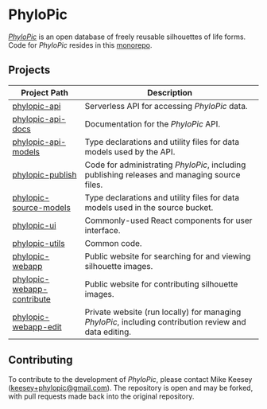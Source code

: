 # PhyloPic

_[PhyloPic](https://www.phylopic.org)_ is an open database of freely reusable silhouettes of life forms. Code for _PhyloPic_ resides in this [monorepo](https://classic.yarnpkg.com/blog/2017/08/02/introducing-workspaces/).

## Projects

| Project Path                                               | Description                                                                                            |
| ---------------------------------------------------------- | ------------------------------------------------------------------------------------------------------ |
| [phylopic-api](./phylopic-api)                             | Serverless API for accessing _PhyloPic_ data.                                                          |
| [phylopic-api-docs](./phylopic-api-docs)                   | Documentation for the _PhyloPic_ API.                                                                  |
| [phylopic-api-models](./phylopic-api-models)               | Type declarations and utility files for data models used by the API.                                   |
| [phylopic-publish](./phylopic-publish)                     | Code for administrating _PhyloPic_, including publishing releases and managing source files.           |
| [phylopic-source-models](./phylopic-source-models)         | Type declarations and utility files for data models used in the source bucket.                         |
| [phylopic-ui](./phylopic-ui)                               | Commonly-used React components for user interface.                                                     |
| [phylopic-utils](./phylopic-utils)                         | Common code.                                                                                           |
| [phylopic-webapp](./phylopic-webapp)                       | Public website for searching for and viewing silhouette images.                                        |
| [phylopic-webapp-contribute](./phylopic-webapp-contribute) | Public website for contributing silhouette images.                                                     |
| [phylopic-webapp-edit](./phylopic-webapp-edit)             | Private website (run locally) for managing _PhyloPic_, including contribution review and data editing. |

## Contributing

To contribute to the development of _PhyloPic_, please contact Mike Keesey ([keesey+phylopic@gmail.com](keesey+phylopic@gmail.com)). The repository is open and may be forked, with pull requests made back into the original repository.
